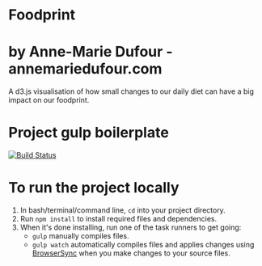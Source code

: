 # Foodprint
# by Anne-Marie Dufour - annemariedufour.com

A d3.js visualisation of how small changes to our daily diet can have a big impact on our foodprint.

# Project gulp boilerplate
[![Build Status](https://travis-ci.org/cferdinandi/gulp-boilerplate.svg)](https://travis-ci.org/cferdinandi/gulp-boilerplate)

# To run the project locally
1. In bash/terminal/command line, `cd` into your project directory.
2. Run `npm install` to install required files and dependencies.
3. When it's done installing, run one of the task runners to get going:
	- `gulp` manually compiles files.
	- `gulp watch` automatically compiles files and applies changes using [BrowserSync](https://browsersync.io/) when you make changes to your source files.
